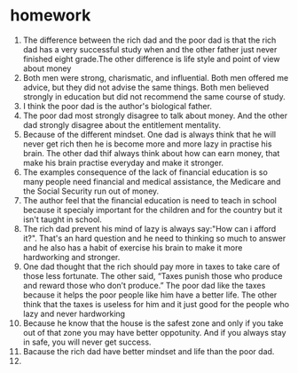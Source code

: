 # homework
1. The difference between the rich dad and the poor dad is that the rich dad has a very successful study when and the other father just never finished eight grade.The other difference is life style and point of view about money
2. Both men were strong, charismatic, and influential. Both men offered me advice, but they did not advise the same things. Both men believed strongly in education but did not recommend the same course of study.
3. I think the poor dad is the author's biological father.
4. The poor dad most strongly disagree to talk about money. And the other dad strongly disagree about the entitlement mentality.
5. Because of the different mindset. One dad is always think that he will never get rich then he is become more and more lazy in practise his brain. The other dad thif always think about how can earn money, that make his brain practise everyday and make it stronger.
6. The examples consequence of the lack of financial education is so many people need financial and medical assistance, the Medicare and the Social Security run out of money.
7. The author feel that the financial education is need to teach in school because it specialy important for the children and for the country but it isn't taught in school.
9. The rich dad prevent his mind of lazy is always say:"How can i afford it?". That's an hard question and he need to thinking so much to answer and he also has a habit of exercise his brain to make it more hardworking and stronger.
10. One dad thought that the rich should pay more in taxes to take care of those less fortunate. The other said, “Taxes punish those who produce and reward those who don’t produce.” The poor dad like the taxes because it helps the poor people like him have a better life. The other think that the taxes is useless for him and it just good for the people who lazy and never hardworking
11. Because he know that the house is the safest zone and only if you take out of that zone you may have better oppotunity. And if you always stay in safe, you will never get success.
12. Bacause the rich dad have better mindset and life than the poor dad.
13. 
